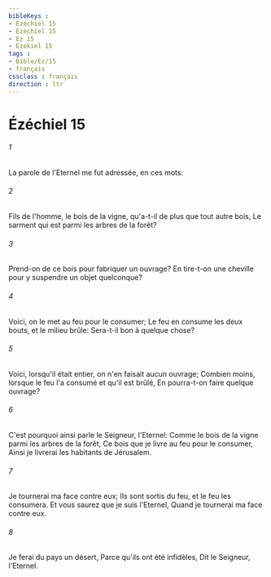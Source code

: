 ```yaml
---
bibleKeys : 
- Ézéchiel 15
- Ézéchiel 15
- Ez 15
- Ezekiel 15
tags : 
- Bible/Ez/15
- français
cssclass : français
direction : ltr
---
```


# Ézéchiel 15

###### 1
La parole de l'Eternel me fut adressée, en ces mots:
###### 2
Fils de l'homme, le bois de la vigne, qu'a-t-il de plus que tout autre bois, Le sarment qui est parmi les arbres de la forêt?
###### 3
Prend-on de ce bois pour fabriquer un ouvrage? En tire-t-on une cheville pour y suspendre un objet quelconque?
###### 4
Voici, on le met au feu pour le consumer; Le feu en consume les deux bouts, et le milieu brûle: Sera-t-il bon à quelque chose?
###### 5
Voici, lorsqu'il était entier, on n'en faisait aucun ouvrage; Combien moins, lorsque le feu l'a consumé et qu'il est brûlé, En pourra-t-on faire quelque ouvrage?
###### 6
C'est pourquoi ainsi parle le Seigneur, l'Eternel: Comme le bois de la vigne parmi les arbres de la forêt, Ce bois que je livre au feu pour le consumer, Ainsi je livrerai les habitants de Jérusalem.
###### 7
Je tournerai ma face contre eux; Ils sont sortis du feu, et le feu les consumera. Et vous saurez que je suis l'Eternel, Quand je tournerai ma face contre eux.
###### 8
Je ferai du pays un désert, Parce qu'ils ont été infidèles, Dit le Seigneur, l'Eternel.
